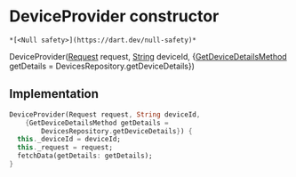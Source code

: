 


# DeviceProvider constructor




    *[<Null safety>](https://dart.dev/null-safety)*



DeviceProvider([Request](https://yonomi.co/yonomi-sdk/Request-class.html) request, [String](https://api.flutter.dev/flutter/dart-core/String-class.html) deviceId, {[GetDeviceDetailsMethod](../../providers_device_provider/GetDeviceDetailsMethod.md) getDetails = DevicesRepository.getDeviceDetails})





## Implementation

```dart
DeviceProvider(Request request, String deviceId,
    {GetDeviceDetailsMethod getDetails =
        DevicesRepository.getDeviceDetails}) {
  this._deviceId = deviceId;
  this._request = request;
  fetchData(getDetails: getDetails);
}
```







